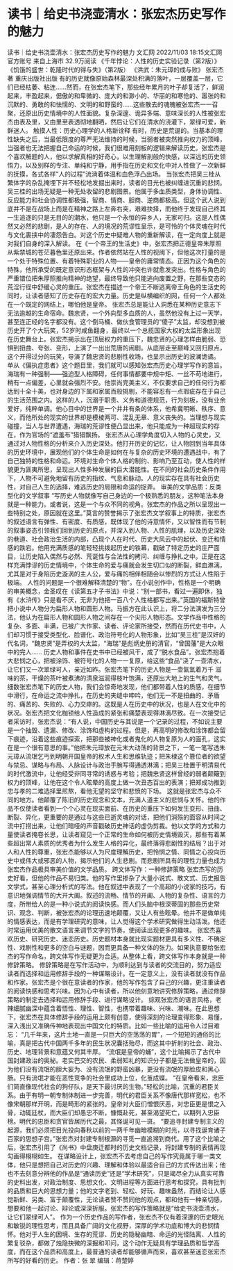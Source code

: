 # 读书｜给史书浇壶清水：张宏杰历史写作的魅力

读书｜给史书浇壶清水：张宏杰历史写作的魅力
文汇网
2022/11/03 18:15文汇网官方账号  来自上海市
32.9万阅读
《千年悖论：人性的历史实验记录（第2版）》
《饥饿的盛世：乾隆时代的得与失》（第2版）
《洪武：朱元璋的成与败》
张宏杰 著
重庆出版社出版
有的历史就像原始森林最深处积满的落叶，一层覆盖一层，它们已经枯萎、粘连……然而，在张宏杰笔下，那些经年累月的叶子却复活了，鲜润起来，丰盈起来，倨傲的和卑微的、庞大的和渺小的、华丽的和寒伧的、嚣张的和沉默的、勇敢的和怯懦的、文明的和野蛮的……这些散去的魂魄被张宏杰一一召聚，还原出历史情境中的人性面貌。复杂深邃、诡异多端、意味深长的人性被张宏杰由表及里，又由里至表透彻地翻晒，然后让它们在清水的浇灌下，翠绿可爱，新鲜迷人。
触摸人性：历史心理学的人格新诠释
有时，历史是荒诞的。当基本的理性缺失之后，当最低限度的尊严无法维持的时候，当弱者被突然推向权力的顶峰，当强者也无法把握自己命运的时候，我们很难用刻板的逻辑来解读历史。张宏杰是个喜欢解题的人，他以求解真相的好奇心，以生理解剖般的快感，以深远的历史领悟力，以及别样的专注、单纯和宁静，用手指在历史和文化中对人性做了一次新鲜的抚摸，各式各样“人的过程”流淌着体温和血色浮凸出场。
当张宏杰把吴三桂从繁体字的杂乱掩埋下并不轻松地发掘出来时，读者的目光也被纠缠进沉重的悲悯。吴三桂的出场无疑是一种无处收留的悲剧图景。他属于多血质类型，身体协调性、反应能力和社会协调性都极强，智商、情商、胆商、逆商都极高。但这个武人说到底并不是在战场上而是在精神之路上左奔右突，艰难抉择，而他终于发现自己终其一生追逐的只是无目的的潮水，他只是一个永恒的异乡人，无家可归。这是人性偶然又必然的悲剧，是人的存在、人的境况的荒谬性呈示，是可怜的个体灵魂在时代与文化裹挟中的凄怨告白。对这个历史中疑难人物的重新解读，在一定向度上就是对我们自身的深入解读。
在《一个帝王的生活史》中，张宏杰把正德皇帝朱厚照从紫禁城的苍茫暮色里还原出来。作者依然站在人性的视阈下，但他这次打量的是一个处于特殊位置、有着特殊职业的人物——皇帝的庸常情态。正因为这个角色的特殊，他所承受的既定意识形态框架与人性的冲突也许就愈发突出。性格与角色的严重错位把朱厚照推向精神的绝望，最终导致他只能逃向废置之野，在那些变态的荒淫行径中舒缓心灵的重压。张宏杰在描述一个帝王不断逃离帝王角色的生活史的同时，让读者感知了历史存在的宏大力量。历史是纵横编织的网，任何一个人都处在一个既定的网结上，哪怕他是皇帝。
张宏杰总是能让人洞悉在某种历史意志下无法逾越的生命宿命。魏忠贤，一个外向型多血质的人，虽然他没有上过一天学，甚至连正经的名字都没有。这个倒马桶、做伙食管理员的“傻子”太监，却没想到被历史开了个大玩笑，52岁时咸鱼翻身，最终以一个总揽国家大权的太监形象出现在历史舞台上。张宏杰揭示出在顶层权力的重压下，魏忠贤的心理怎样由脆弱、恐惧到扭曲、夸张、变形，上演了一出出荒唐的闹剧。从底层走至巅峰又回归原点，这个开得过分的玩笑，导演了魏忠贤的悲剧性收场，也呈示出历史的波澜诡谲。
单从《偏执症患者》这个题目里，我们就可以感知张宏杰历史心理学写作的意旨。海瑞有一种强制——强迫型人格障碍，任何事情都要中规中矩、一丝不苟地进行，稍有一点偏差，心里就会强烈不安。他崇尚完美主义，不仅要求自己的任何行为都达到十全十美，也对身边的下属和家属百般挑剔，不能容忍有一点瑕疵存在于自己的生活范围之内。这样的人，沉溺于职责、义务和道德规范，行为刻板，没有业余爱好，纯粹单调。他心目中的世界是一个井井有条的体系，他希冀明晰、秩序、意义，而他所处的现实的世界却是模棱两可、混乱无章、意义丧失的。当理想与现实碰撞，当人与世界遭遇，海瑞的荒谬性便凸显出来，他只能成为一种超现实的存在，作为官场的“遮羞布”猎猎飘扬。
张宏杰从心理学角度切入人物的心灵史，又通过对人物性格的分析来介入历史深处。他打开历史的记忆，让人物回到当年具体的历史环境中，展现他们的个体生命是如何在与复杂的历史环境的遭遇战中，有了自己独特的性格和命运。环境对生命个体人格的制约、影响乃至互动，使人性的样貌更为匪夷所思，呈现出人性多种发展的巨大潜能性。在不同的社会历史条件作用下，人物不可避免地留有历史的指纹、气息和脉动。人的现实存在具有社会历史性，对自己人生的选择，难逃历史的局限和命运的捉弄。
审美的文学品质：反类型化的文学叙事
“写历史人物就像写自己身边的一个极熟悉的朋友，这种笔法本身就是一种能力。或者说，这是一个与众不同的视角。张宏杰的作品之所以呈现出一些特别之处，原因就在这里。”莫言的赞誉揭示了张宏杰文学叙事上的特质，张宏杰的叙述语言有弹性、有密度、有质感，既体现了他的诗意情怀，又以智性而有节制的叙事姿态引领我们回到历史的原点，并深入到人物、人性的肌理，以及历史深处的巷道、社会政治生活的内部，凸现个人在时代、历史大风云中的起伏、变迁和情感的跌宕。他用充满质感的笔轻轻挑拨起历史的铁幕，戳破了特定历史的庄严面目，让历史陷入偶然与必然、荒诞性与合法性的拷问、纠缠与挣扎之中。正是在这样充满悖谬的历史情境中，个体生命的爱与痛就会发生切口似的断裂，鲜血淋漓，尤其是对于身陷历史漩涡的主人公，爱与痛的相伴相随会以惨烈的方式让人性陷于极端。
人性的问题是一个很难解释清楚的“物”。在小说创作中，性格是一个明确的审美概念，金圣叹在《读第五才子书法》中说：“别一部书，看过一遍即休，独有《水浒传》只是看不厌，无非为他把一百八个人性格都写出来。”英国的福斯特曾把小说中人物分为扁形人物和圆形人物。马振方在此认识上，将二分法演发为三分法，他认为在扁形人物和圆形人物之间存在一个尖形人物形态。文学作品中性格的复杂、多面、丰满，已被广大作家、读者、评论家所接受，然而在历代史书中，人们却习惯于接受类型化、脸谱化、政治符号化的人物形象，比如“吴三桂”是汉奸的代名词，“魏忠贤”是弄权的大太监，“海瑞”是彪炳史册的清官，“曾国藩”是大众眼中的完人……
历史人物和事件在史书中已经被风干，成了“脱水食品”。张宏杰抱着大悲悯之心，把被涂饰、被符号化的人物一一复原，给这些“食品”浇了一壶清水，让它们又一次翠绿可人，亲近如昨。张宏杰笔下的历史人物是一壶氤氳着万千
滋味的茶，干燥的茶叶被煮沸的清泉滋润得枝叶饱满，还原出大地上的生气和灵气。
细数张宏杰笔下的历史人物，我们会惊奇地发现，他们都带着人性的质感，在细节中滑行，在命运之流中挣扎，在历史的夹缝中呻吟，他们无一不是扭曲的、矛盾的、痛苦的、失败的、心力交瘁的。这既是人在历史中的状况，也是人在文化中的状况。张宏杰把文化枷锁给人性造成的紧张和痛楚表现得淋漓尽致。在一次接受记者采访时，张宏杰说：“有人说，中国历史与其说是一个记录的过程，不如说主要是一个抽毁、遗漏、修改、涂饰和虚构的过程。但是，再高明的修改和涂饰都会留下痕迹，沿着这些痕迹探索，把那些被神化或者鬼化的人物复原为人的面孔，这实在是一个很有意思的事。”他把朱元璋放在元末大动荡的背景之下，一笔一笔写透朱元璋从流氓乞丐到明朝开国皇帝的权术人生和思维轨迹；把朱棣这个篡位者的欲望与禁忌、谋略与布局、人脉设计与政治手腕写得通透淋漓；把吴三桂置于明清易代的时代激流中，让他经受非同寻常的诱惑与考验；把魏忠贤这样曾经的弱者颠簸到权力的顶峰，让他在这个令人眩晕的高度上做一次丑态百出的表演；把郑成功推到忠与孝的二难选择里煎熬，看他无望的坚守和悲愤的下场。
这就是张宏杰与众不同的地方。他颠覆了陈旧的历史观念和文本，充满人道主义的悲悯与关怀。他的作品不仅使读者看到一个个心灵在现实面前、在历史的重压下如何发生变形、扭曲、断裂、异化，更重要的是通过与这些已逝灵魂的对话，把他们消殒的面容从时间之流中打捞出来，让他们暗哑的声音戳破历史神话的虚伪剪裁。他以文学的方式和力量使读者掩卷长思，让读者窥见一个正常的生命如何被历史情境毁灭，那些有着某些超出常人素质的优秀者为什么发生人格的异化，最终落得悲剧性的结局？出于对人和人性的尊重，张宏杰能够以人为尺度理解历史，把怜悯之情、同情之心投向历史中或伟大或邪恶的人物，揭示他们的人生悲剧。而悲剧所具有的理性力量也成为张宏杰作品极具审美价值的文学品质。
跨文体写作：一种修辞策略
张宏杰写的历史好看，但他的作品不易归类。他的写作里掺杂了大量小说式、散文式、历史报告文学式，甚至心理分析式的写法。他在叙述中表现了一个高超的小说家的技巧，有意识地强调情节的大开大阖。叙述的流畅、情节的开阖、人物的复杂性、语言的力度，所带给人的是一种小说式的阅读快感。而人们头脑中根深蒂固的那些历史常识、观念、判断，被张宏杰的论理迅速地颠覆，又让人有些眩晕。他并不是做单纯的情感表达，而是有学理研究的意味，让人觉得这个学术研究做得生动活泼。他还时常运用优美的散文语言来调节文字的节奏，使阅读出现更多的趣味。
张宏杰喜欢历史、研究历史、迷恋历史。历史题材本身就比现实题材更具有多义性、不确定性、戏剧性和更多的空白与谜题，因而更具备一种文体的张力。如果执意要给张宏杰的写作命名，跨文体写作无疑更为合适。从整体上看，跨文体写作本身就是一种修辞策略。
修辞策略是在写作活动中，为顺利达到与读者的交流目的，努力适应读者而选择和运用修辞手段的一种谋略设计。在一定意义上，没有读者就没有作品和作家。张宏杰是个很在意读者的作家，他的写作包含了自己的兴趣，更注重读者的阅读快感和思考兴味。因为心中有读者，所以他刻意地讲究修辞策略，通过修辞策略的制定去选择和运用修辞手段、进行谋略设计。
综观张宏杰的语言风格，老辣细腻幽深中蕴含着悟性、理性、智性，也携带着趣味、兴味、潮味。在此思想下，张宏杰在具体修辞手段的运用上颇有创意，使得深刻的论理变得形象、易懂，深入浅出又准确传神地表现出中国文化的特质。比如一些比喻的运用令人过目难忘：
“几千年来，这片土地一直是一只巨大的空荡荡的胃”，一个短短的通俗的比喻，真是把古代中国两千多年的民生状况囊括殆尽，而这其中折射的社会、政治、历史、地理背景和意蕴又何其丰厚。
“流氓是皇帝的蛹”，这个比喻揭示了古代中国封建政治的奥秘。老实巴交的农民、柔弱知礼的知识分子都是无法做皇帝的，因为他们没有流氓的胆大妄为、没有流氓的野蛮凶暴，更没有流氓的厚脸皮和黑心肠。只有流氓才能在恶性竞争的社会里成功上位，化茧成蝶。
“在皇帝看来，忠臣们简直像现代社会的狗仔队，是天下最讨厌的生物。”轻松的比喻，沉重的君臣关系。由于有明一朝专制体制进一步完善，明代的君臣关系不像唐代那样宽松，也不像宋朝那样开明，而是畸形的紧张的。皇帝对大臣们憎恨厌恶，对忠臣更是恨之入骨，动辄廷杖，而大臣们却愚忠不断，慷慨赴死，甚至渴望死亡，以期列入忠臣榜。明代的忠臣和贪官皆居历代之最，其怪诞可见一斑。
“要追寻封建专制主义的起源，我们必须把目光投向春秋以前的一两千年幽暗模糊的时光，以寻找诞育诸子百家的思想子宫。”张宏杰对封建专制根源的寻觅一直追溯到商代。用了这个比喻之后，张宏杰引用了《尚书》中盘庚迁都时的历史文档记录，将封建专制的表情再现勾画得栩栩如生。
在谋略设计上，张宏杰不去考虑自己的写作究竟属于哪一类文体，他只是想把自己对历史的兴趣、理解和体验以最适合自己的方式传达出来；他也不去刻意分辨他的作品是“通读历史”还是“学术研究”，只是竭尽全力从真实可靠的史料出发，对政治制度、思想文化、文明进程等方面进行思考和探究，具有批判的品质和巨大的思想力量；他的文字老到、轻松、好玩、趣味盎然，而结论让人感觉新鲜、另类、富于颠覆性，无论读者赞不赞同他的观点，都和他有一种亲切感，想要和他一起讨论、辩论或深深折服。张宏杰的写作策略就是“给史书浇壶清水，让它们翠绿可人”。
作为一个历史作品的写作者，张宏杰不仅有着深邃的历史眼光和敏锐的理性思考，而且具备广阔的文化视野，深厚的学术功底和博大的悲悯情怀。他对于人生的困境、生存的荒谬、历史的隐秘幽暗、命运的光怪陆离、人性的繁复驳杂，都做了烛隐抉微的深掘和叩问，这个动作无疑具有学理品质和哲学高度，而在这个品质和高度上，最普通的读者却能够循声而来，喜欢甚至迷恋张宏杰所写的好看的历史。
作者：张 翠
编辑：蒋楚婷